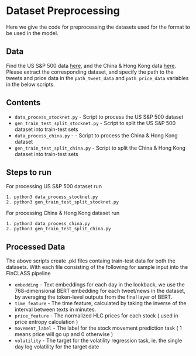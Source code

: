 # Dataset Preprocessing

Here we give the code for preprocessing the datasets used for the format to be used in the model.

## Data

Find the US S&P 500 data [here](https://github.com/yumoxu/stocknet-dataset), and the China & Hong Kong data [here](https://pan.baidu.com/s/1mhCLJJi). Please extract the corresponding dataset, and specify the path to the tweets and price data in the `path_tweet_data` and `path_price_data` variables in the below scripts.

## Contents

- `data_process_stocknet.py` - Script to process the US S&P 500 dataset
- `gen_train_test_split_stocknet.py` - Script to split the US S&P 500 dataset into train-test sets
- `data_process_china.py` - - Script to process the China & Hong Kong dataset
- `gen_train_test_split_china.py` - Script to split the China & Hong Kong dataset into train-test sets

## Steps to run

For processing US S&P 500 dataset run
```
1. python3 data_process_stocknet.py 
2. python3 gen_train_test_split_stocknet.py
```
For processing China & Hong Kong dataset run
```
1. python3 data_process_china.py 
2. python3 gen_train_test_split_china.py
```

## Processed Data

The above scripts create .pkl files containg train-test data for both the datasets. With each file consisting of the following for sample input into the FinCLASS pipeline

- `embedding` - Text embeddings for each day in the lookback, we use the 768-dimensional BERT embedding for each tweet/news in the dataset, by averaging the token-level outputs from the final layer of BERT.
- `time_feature` - The time feature, calculated by taking the inverse of the interval between texts in minutes.
- `price_feature` - The normalized HLC prices for each stock ( used in price entropy calculation )
- `movement_label` - The label for the stock movement prediction task ( 1 means price will go up and 0 otherwise )
- `volatility` - The target for the volatility regression task, ie. the single day log volatility for the target date
  
